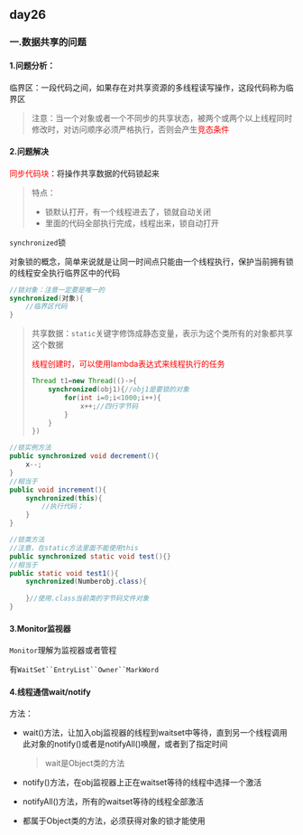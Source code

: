## day26

### 一.数据共享的问题

#### 1.问题分析：

临界区：一段代码之间，如果存在对共享资源的多线程读写操作，这段代码称为临界区

> 注意：当一个对象或者一个不同步的共享状态，被两个或两个以上线程同时修改时，对访问顺序必须严格执行，否则会产生<span style="color:red;">竞态条件</span>



#### 2.问题解决

<span style="color:red;">同步代码块</span>：将操作共享数据的代码锁起来

> 特点：
>
> - 锁默认打开，有一个线程进去了，锁就自动关闭
> - 里面的代码全部执行完成，线程出来，锁自动打开

`synchronized`锁

对象锁的概念，简单来说就是让同一时间点只能由一个线程执行，保护当前拥有锁的线程安全执行临界区中的代码

```java
//锁对象：注意一定要是唯一的
synchronized(对象){
    //临界区代码
}
```

> 共享数据：`static`关键字修饰成静态变量，表示为这个类所有的对象都共享这个数据
>
> <span style="color:red;">线程创建时，可以使用lambda表达式来线程执行的任务</span>
>
> ```java
> Thread t1=new Thread(()->{
>     synchronized(obj1){//obj1是要锁的对象
>         for(int i=0;i<1000;i++){
>             x++;//四行字节码
>         }
>     }
> })
> ```

```java
//锁实例方法
public synchronized void decrement(){
    x--;
}
//相当于
public void increment(){
    synchronized(this){
        //执行代码；
    }
}

//锁类方法
//注意，在static方法里面不能使用this
public synchronized static void test(){}
//相当于
public static void test1(){
    synchronized(Numberobj.class){
        
    }//使用.class当前类的字节码文件对象
}
```



#### 3.Monitor监视器

`Monitor`理解为监视器或者管程

有`WaitSet``EntryList``Owner``MarkWord`

#### 4.线程通信wait/notify

方法：

- wait()方法，让加入obj监视器的线程到waitset中等待，直到另一个线程调用此对象的notify()或者是notifyAll()唤醒，或者到了指定时间

  > wait是Object类的方法

- notify()方法，在obj监视器上正在waitset等待的线程中选择一个激活

- notifyAll()方法，所有的waitset等待的线程全部激活

- 都属于Object类的方法，必须获得对象的锁才能使用

